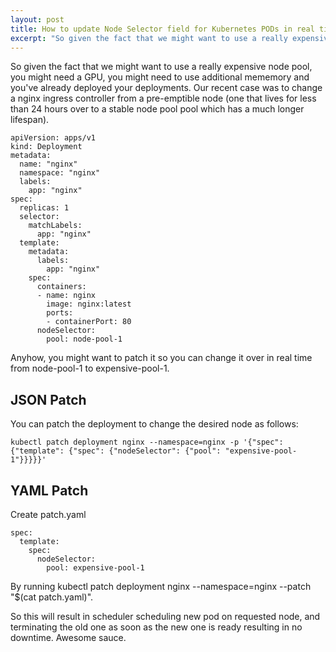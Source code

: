 ```yaml
---
layout: post
title: How to update Node Selector field for Kubernetes PODs in real time
excerpt: "So given the fact that we might want to use a really expensive node pool, you might need a GPU, you might need to use additional mememory and you've already deployed your deployments.  Our recent case was to change a nginx ingress controller from a pre-emptible node (one that lives for less than 24 hours over to a stable node pool pool which has a much longer lifespan). "
---
```



So given the fact that we might want to use a really expensive node pool, you might need a GPU, you might need to use additional mememory and you've already deployed your deployments.  Our recent case was to change a nginx ingress controller from a pre-emptible node (one that lives for less than 24 hours over to a stable node pool pool which has a much longer lifespan). 


    apiVersion: apps/v1
    kind: Deployment
    metadata:
      name: "nginx"
      namespace: "nginx"
      labels:
        app: "nginx"
    spec:
      replicas: 1
      selector:
        matchLabels:
          app: "nginx"
      template:
        metadata:
          labels:
            app: "nginx"
        spec:
          containers:
          - name: nginx
            image: nginx:latest
            ports:
            - containerPort: 80
          nodeSelector:
            pool: node-pool-1
		
		


Anyhow, you might want to patch it so you can change it over in real time from node-pool-1 to expensive-pool-1.

## JSON Patch

You can patch the deployment to change the desired node as follows:

    kubectl patch deployment nginx --namespace=nginx -p '{"spec": {"template": {"spec": {"nodeSelector": {"pool": "expensive-pool-1"}}}}}'

## YAML Patch

Create patch.yaml

    spec:
      template:
        spec:
          nodeSelector:
            pool: expensive-pool-1
		
By running kubectl patch deployment nginx --namespace=nginx --patch "$(cat patch.yaml)".


So this will result in scheduler scheduling new pod on requested node, and terminating the old one as soon as the new one is ready resulting in no downtime.  Awesome sauce. 
